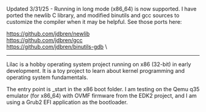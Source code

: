 Updated 3/31/25 - 
Running in long mode (x86_64) is now supported. I have ported the newlib
C library, and modified binutils and gcc sources to customize the compiler
when it may be helpful. See those ports here:

https://github.com/jdbren/newlib \
https://github.com/jdbren/gcc \
https://github.com/jdbren/binutils-gdb \

------------------------------------------------------------------------------
Lilac is a hobby operating system project running on x86 (32-bit) in 
early development. It is a toy project to learn about kernel programming and
operating system fundamentals. 

The entry point is _start in the x86 boot folder. I am testing on the Qemu q35 
emulator (for x86_64) with OVMF firmware from the EDK2 project, and I am using 
a Grub2 EFI application as the bootloader.
